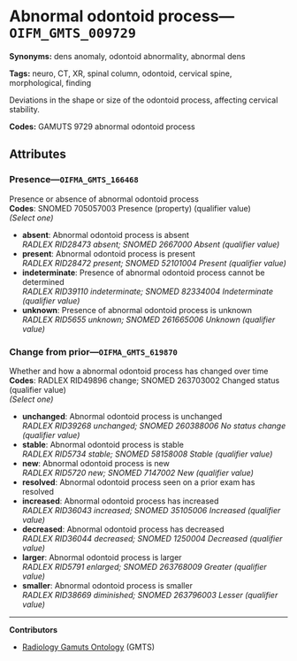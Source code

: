 # Abnormal odontoid process—`OIFM_GMTS_009729`

**Synonyms:** dens anomaly, odontoid abnormality, abnormal dens

**Tags:** neuro, CT, XR, spinal column, odontoid, cervical spine, morphological, finding

Deviations in the shape or size of the odontoid process, affecting cervical stability.

**Codes:** GAMUTS 9729 abnormal odontoid process

## Attributes

### Presence—`OIFMA_GMTS_166468`

Presence or absence of abnormal odontoid process  
**Codes**: SNOMED 705057003 Presence (property) (qualifier value)  
*(Select one)*

- **absent**: Abnormal odontoid process is absent  
_RADLEX RID28473 absent; SNOMED 2667000 Absent (qualifier value)_
- **present**: Abnormal odontoid process is present  
_RADLEX RID28472 present; SNOMED 52101004 Present (qualifier value)_
- **indeterminate**: Presence of abnormal odontoid process cannot be determined  
_RADLEX RID39110 indeterminate; SNOMED 82334004 Indeterminate (qualifier value)_
- **unknown**: Presence of abnormal odontoid process is unknown  
_RADLEX RID5655 unknown; SNOMED 261665006 Unknown (qualifier value)_

### Change from prior—`OIFMA_GMTS_619870`

Whether and how a abnormal odontoid process has changed over time  
**Codes**: RADLEX RID49896 change; SNOMED 263703002 Changed status (qualifier value)  
*(Select one)*

- **unchanged**: Abnormal odontoid process is unchanged  
_RADLEX RID39268 unchanged; SNOMED 260388006 No status change (qualifier value)_
- **stable**: Abnormal odontoid process is stable  
_RADLEX RID5734 stable; SNOMED 58158008 Stable (qualifier value)_
- **new**: Abnormal odontoid process is new  
_RADLEX RID5720 new; SNOMED 7147002 New (qualifier value)_
- **resolved**: Abnormal odontoid process seen on a prior exam has resolved  
- **increased**: Abnormal odontoid process has increased  
_RADLEX RID36043 increased; SNOMED 35105006 Increased (qualifier value)_
- **decreased**: Abnormal odontoid process has decreased  
_RADLEX RID36044 decreased; SNOMED 1250004 Decreased (qualifier value)_
- **larger**: Abnormal odontoid process is larger  
_RADLEX RID5791 enlarged; SNOMED 263768009 Greater (qualifier value)_
- **smaller**: Abnormal odontoid process is smaller  
_RADLEX RID38669 diminished; SNOMED 263796003 Lesser (qualifier value)_

---

**Contributors**

- [Radiology Gamuts Ontology](https://gamuts.net/) (GMTS)